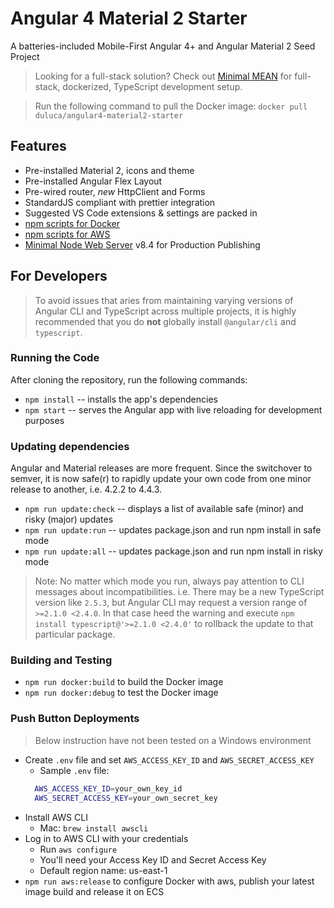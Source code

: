 # Angular 4 Material 2 Starter
A batteries-included Mobile-First Angular 4+ and Angular Material 2 Seed Project

> Looking for a full-stack solution? Check out [Minimal MEAN](https://github.com/excellalabs/minimal-mean) for full-stack, dockerized, TypeScript development setup.

> Run the following command to pull the Docker image: `docker pull duluca/angular4-material2-starter`

## Features
- Pre-installed Material 2, icons and theme
- Pre-installed Angular Flex Layout
- Pre-wired router, _new_ HttpClient and Forms
- StandardJS compliant with prettier integration
- Suggested VS Code extensions & settings are packed in
- [npm scripts for Docker](https://gist.github.com/duluca/d13e501e870215586271b0f9ce1781ce)
- [npm scripts for AWS](https://gist.github.com/duluca/2b67eb6c2c85f3d75be8c183ab15266e)
- [Minimal Node Web Server](https://hub.docker.com/r/duluca/minimal-node-web-server/) v8.4 for Production Publishing

## For Developers

> To avoid issues that aries from maintaining varying versions of Angular CLI and TypeScript across multiple projects, it is highly recommended that you do **not** globally install `@angular/cli` and `typescript`.

### Running the Code
After cloning the repository, run the following commands:
* `npm install` -- installs the app's dependencies
* `npm start` -- serves the Angular app with live reloading for development purposes

### Updating dependencies
Angular and Material releases are more frequent. Since the switchover to semver, it is now safe(r) to rapidly update your own code from one minor release to another, i.e. 4.2.2 to 4.4.3.
* `npm run update:check` -- displays a list of available safe (minor) and risky (major) updates
* `npm run update:run` -- updates package.json and run npm install in safe mode
* `npm run update:all` -- updates package.json and run npm install in risky mode
> Note: No matter which mode you run, always pay attention to CLI messages about incompatibilities. i.e. There may be a new TypeScript version like `2.5.3`, but Angular CLI may request a version range of `>=2.1.0 <2.4.0`. In that case heed the warning and execute `npm install typescript@'>=2.1.0 <2.4.0'` to rollback the update to that particular package.

### Building and Testing
* `npm run docker:build` to build the Docker image
* `npm run docker:debug` to test the Docker image

### Push Button Deployments
> Below instruction have not been tested on a Windows environment
* Create `.env` file and set `AWS_ACCESS_KEY_ID` and `AWS_SECRET_ACCESS_KEY`
  * Sample `.env` file:
  ```Bash
    AWS_ACCESS_KEY_ID=your_own_key_id
    AWS_SECRET_ACCESS_KEY=your_own_secret_key
  ```
* Install AWS CLI
  * Mac: `brew install awscli`
* Log in to AWS CLI with your credentials
  * Run `aws configure`
  * You'll need your Access Key ID and Secret Access Key
  * Default region name: us-east-1
* `npm run aws:release` to configure Docker with aws, publish your latest image build and release it on ECS